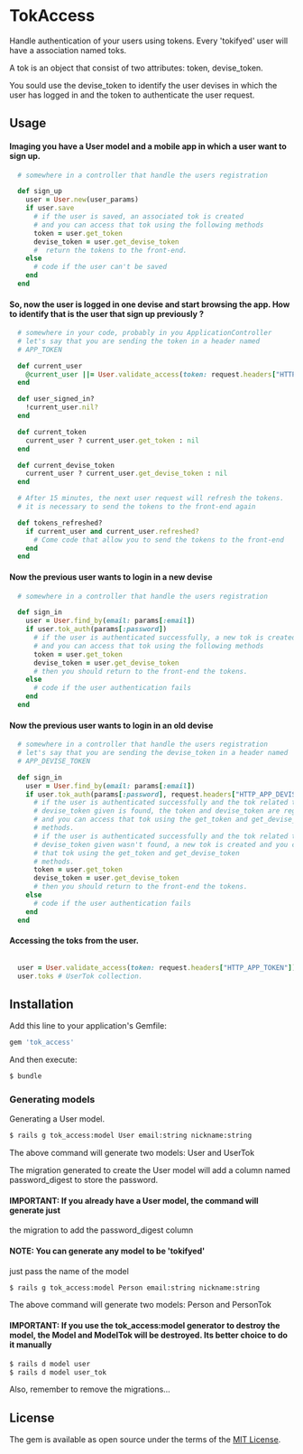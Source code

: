 # TokAccess
Handle authentication of your users using tokens.
Every 'tokifyed' user will have a association named
toks.

A tok is an object that consist of two attributes: token, devise_token.

You sould use the devise_token to identify the user devises
in which the user has logged in and the token to authenticate the
user request.

## Usage

#### Imaging you have a User model and a mobile app in which a user want to sign up.

```ruby
  # somewhere in a controller that handle the users registration

  def sign_up
    user = User.new(user_params)
    if user.save
      # if the user is saved, an associated tok is created
      # and you can access that tok using the following methods
      token = user.get_token
      devise_token = user.get_devise_token
      #  return the tokens to the front-end.
    else
      # code if the user can't be saved
    end
  end
```
#### So, now the user is logged in one devise and start browsing the app. How to identify that is the user that sign up previously ?

```ruby
  # somewhere in your code, probably in you ApplicationController
  # let's say that you are sending the token in a header named
  # APP_TOKEN

  def current_user
    @current_user ||= User.validate_access(token: request.headers["HTTP_APP_TOKEN"])
  end

  def user_signed_in?
    !current_user.nil?
  end

  def current_token
    current_user ? current_user.get_token : nil
  end

  def current_devise_token
    current_user ? current_user.get_devise_token : nil
  end

  # After 15 minutes, the next user request will refresh the tokens.
  # it is necessary to send the tokens to the front-end again

  def tokens_refreshed?
    if current_user and current_user.refreshed?
      # Come code that allow you to send the tokens to the front-end
    end
  end
```


#### Now the previous user wants to login in a new devise

```ruby
  # somewhere in a controller that handle the users registration

  def sign_in
    user = User.find_by(email: params[:email])
    if user.tok_auth(params[:password])
      # if the user is authenticated successfully, a new tok is created
      # and you can access that tok using the following methods
      token = user.get_token
      devise_token = user.get_devise_token
      # then you should return to the front-end the tokens.
    else
      # code if the user authentication fails
    end
  end
```

#### Now the previous user wants to login in an old devise

```ruby
  # somewhere in a controller that handle the users registration
  # let's say that you are sending the devise_token in a header named
  # APP_DEVISE_TOKEN

  def sign_in
    user = User.find_by(email: params[:email])
    if user.tok_auth(params[:password], request.headers["HTTP_APP_DEVISE_TOKEN"])
      # if the user is authenticated successfully and the tok related to the
      # devise_token given is found, the token and devise_token are regenerated
      # and you can access that tok using the get_token and get_devise_token
      # methods.
      # if the user is authenticated successfully and the tok related to the
      # devise_token given wasn't found, a new tok is created and you can access
      # that tok using the get_token and get_devise_token
      # methods.
      token = user.get_token
      devise_token = user.get_devise_token
      # then you should return to the front-end the tokens.
    else
      # code if the user authentication fails
    end
  end
```

#### Accessing the toks from the user.
```ruby

  user = User.validate_access(token: request.headers["HTTP_APP_TOKEN"])
  user.toks # UserTok collection.

```


## Installation
Add this line to your application's Gemfile:

```ruby
gem 'tok_access'
```

And then execute:
```bash
$ bundle
```

### Generating models

Generating a User model.

```bash
$ rails g tok_access:model User email:string nickname:string
```
The above command will generate two models: User and UserTok

The migration generated to create the User model will add a column named
password_digest to store the password.

#### IMPORTANT: If you already have a User model, the command will generate just
the migration to add the password_digest column

#### NOTE: You can generate any model to be 'tokifyed'
just pass the name of the model

```bash
$ rails g tok_access:model Person email:string nickname:string
```
The above command will generate two models: Person and PersonTok

#### IMPORTANT: If you use the tok_access:model generator to destroy the model, the Model and ModelTok will be destroyed. Its better choice to do it manually

```bash
$ rails d model user
$ rails d model user_tok
```

Also, remember to remove the migrations...


## License
The gem is available as open source under the terms of the [MIT License](http://opensource.org/licenses/MIT).
